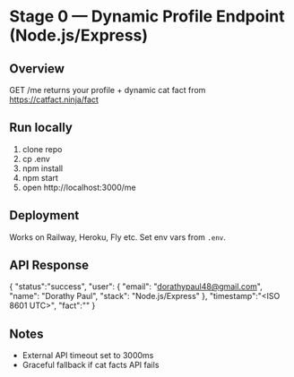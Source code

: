 # Stage 0 — Dynamic Profile Endpoint (Node.js/Express)

## Overview
GET /me returns your profile + dynamic cat fact from https://catfact.ninja/fact

## Run locally
1. clone repo
2. cp .env
3. npm install
4. npm start
5. open http://localhost:3000/me

## Deployment
Works on Railway, Heroku, Fly etc. Set env vars from `.env`.

## API Response
{
  "status":"success",
  "user": { "email": "dorathypaul48@gmail.com", "name": "Dorathy Paul", "stack": "Node.js/Express" },
  "timestamp":"<ISO 8601 UTC>",
  "fact":"<cat fact>"
}


## Notes
- External API timeout set to 3000ms
- Graceful fallback if cat facts API fails

